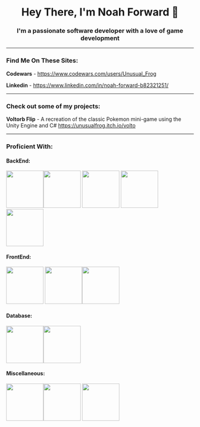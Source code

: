 <h1 align="center">Hey There, I'm Noah Forward 🐸</h1>
<h3 align="center">I'm a passionate software developer with a love of game development</h3>

---

### Find Me On These Sites:
**Codewars** - https://www.codewars.com/users/Unusual_Frog

**Linkedin** - https://www.linkedin.com/in/noah-forward-b82321251/

---
### Check out some of my projects:
**Voltorb Flip** - A recreation of the classic Pokemon mini-game using the Unity Engine and C#
https://unusualfrog.itch.io/volto

---
### Proficient With:

#### BackEnd:
<img height=100px width=100px src="https://cdn.jsdelivr.net/gh/devicons/devicon/icons/csharp/csharp-original.svg" /><img height=100px width=100px src="https://cdn.jsdelivr.net/gh/devicons/devicon/icons/java/java-original.svg" /> <img height=100px width=100px src="https://cdn.jsdelivr.net/gh/devicons/devicon/icons/python/python-original.svg" /> <img height=100px width=100px src="https://cdn.jsdelivr.net/gh/devicons/devicon/icons/nodejs/nodejs-original.svg" /><img height=100px width=100px src="https://cdn.jsdelivr.net/gh/devicons/devicon/icons/haskell/haskell-original.svg" /> 
#### FrontEnd:
<img height=100px width=100px src="https://cdn.jsdelivr.net/gh/devicons/devicon/icons/html5/html5-original.svg" /> <img height=100px width=100px src="https://cdn.jsdelivr.net/gh/devicons/devicon/icons/css3/css3-original.svg" /><img height=100px width=100px src="https://cdn.jsdelivr.net/gh/devicons/devicon/icons/javascript/javascript-original.svg" />

#### Database:
 <img height=100px width=100px src="https://cdn.jsdelivr.net/gh/devicons/devicon/icons/mysql/mysql-original-wordmark.svg" /><img height=100px width=100px src="https://cdn.jsdelivr.net/gh/devicons/devicon/icons/mongodb/mongodb-original-wordmark.svg" />

#### Miscellaneous:
<img height=100px width=100px src="https://cdn.jsdelivr.net/gh/devicons/devicon/icons/jira/jira-original-wordmark.svg" /><img height=100px width=100px src="https://cdn.jsdelivr.net/gh/devicons/devicon/icons/unity/unity-original.svg" />
            <img height=100px width=100px src="https://cdn.jsdelivr.net/gh/devicons/devicon/icons/firefox/firefox-plain.svg" />
          
            
          
          
          
          
          
          
          
          
